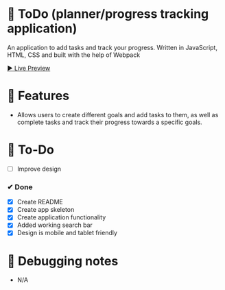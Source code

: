 # 🎨 ToDo (planner/progress tracking application)

An application to add tasks and track your progress. Written in JavaScript, HTML, CSS and built with the help of Webpack

[▶ Live Preview](https://petromirkolev.github.io/odin-todo/)

# 🚀 Features

- Allows users to create different goals and add tasks to them, as well as complete tasks and track their progress towards a specific goals.

# 🔨 To-Do

- [ ] Improve design

### ✔ Done

- [x] Create README
- [x] Create app skeleton
- [x] Create application functionality
- [x] Added working search bar
- [x] Design is mobile and tablet friendly

# 📖 Debugging notes

- N/A
